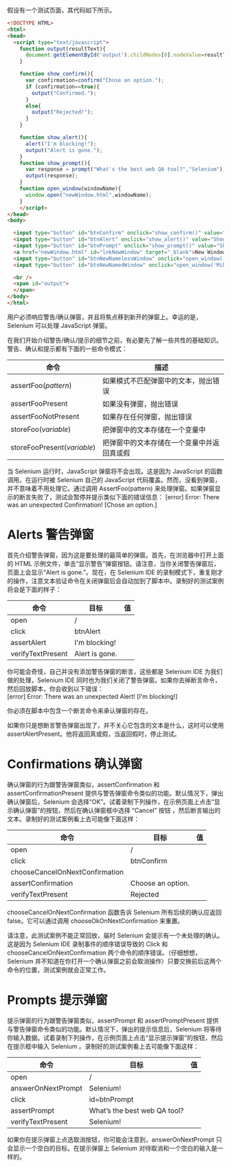 假设有一个测试页面，其代码如下所示。

```html
<!DOCTYPE HTML>
<html>
<head>
  <script type="text/javascript">
    function output(resultText){
      document.getElementById('output').childNodes[0].nodeValue=resultText;
    }

    function show_confirm(){
      var confirmation=confirm("Chose an option.");
      if (confirmation==true){
        output("Confirmed.");
      }
      else{
        output("Rejected!");
      }
    }

    function show_alert(){
      alert("I'm blocking!");
      output("Alert is gone.");
    }
    function show_prompt(){
      var response = prompt("What's the best web QA tool?","Selenium");
      output(response);
    }
    function open_window(windowName){
      window.open("newWindow.html",windowName);
    }
    </script>
</head>
<body>

  <input type="button" id="btnConfirm" onclick="show_confirm()" value="Show confirm box" />
  <input type="button" id="btnAlert" onclick="show_alert()" value="Show alert" />
  <input type="button" id="btnPrompt" onclick="show_prompt()" value="Show prompt" />
  <a href="newWindow.html" id="lnkNewWindow" target="_blank">New Window Link</a>
  <input type="button" id="btnNewNamelessWindow" onclick="open_window()" value="Open Nameless Window" />
  <input type="button" id="btnNewNamedWindow" onclick="open_window('Mike')" value="Open Named Window" />

  <br />
  <span id="output">
  </span>
</body>
</html>
```

用户必须响应警告/确认弹窗，并且将焦点移到新开的弹窗上。幸运的是，Selenium 可以处理 JavaScript 弹窗。

在我们开始介绍警告/确认/提示的细节之前，有必要先了解一些共性的基础知识。警告、确认和提示都有下面的一些命令模式：

|  命令   |    描述          |
| ---- | -------- |
| assertFoo(_pattern_)  | 如果模式不匹配弹窗中的文本，抛出错误        |
| assertFooPresent      | 如果没有弹窗，抛出错误                                   |
| assertFooNotPresent   | 如果存在任何弹窗，抛出错误                            |
| storeFoo(_variable_)  | 把弹窗中的文本存储在一个变量中                     |
| storeFooPresent(_variable_) | 把弹窗中的文本存储在一个变量中并返回真或假 |

当 Selenium 运行时，JavaScript 弹窗将不会出现。这是因为 JavaScript 的函数调用，在运行时被 Selenium 自己的 JavaScript 代码覆盖。然而，没看到弹窗，并不意味着不用处理它。通过调用 AssertFoo(pattern) 来处理弹窗。如果弹窗显示的断言失败了，测试会暂停并提示类似下面的错误信息：
[error] Error: There was an unexpected Confirmation! [Chose an option.]


# Alerts 警告弹窗
首先介绍警告弹窗，因为这是要处理的最简单的弹窗。首先，在浏览器中打开上面的 HTML 示例文件，单击“显示警告”弹窗按钮。请注意，当你关闭警告弹窗后，页面上会显示“Alert is gone.”。现在，在 Selenium IDE 的录制模式下，重复刚才的操作，注意文本验证命令在关闭弹窗后会自动加到了脚本中。录制好的测试案例将会是下面的样子：

|  命令  |     目标  |   值      |    
| ------------- | ------------------------------------------- | ------------ |
|   open        |    /    |            |     
|  click        |    btnAlert          |              |     
|  assertAlert  |    I'm blocking!     |              |
|  verifyTextPresent  |    Alert is gone.                |              |

你可能会奇怪，自己并没有添加警告弹窗的断言，这些都是 Selenium IDE 为我们做的处理，Selenium IDE 同时也为我们关闭了警告弹窗。如果你去掉断言命令，然后回放脚本，你会收到以下错误：   
[error] Error: There was an unexpected Alert! [I'm blocking!]

你必须在脚本中包含一个断言命令来承认弹窗的存在。

如果你只是想断言警告弹窗出现了，并不关心它包含的文本是什么，这时可以使用 assertAlertPresent。他将返回真或假，当返回假时，停止测试。

# Confirmations 确认弹窗

确认弹窗的行为跟警告弹窗类似，assertConfirmation 和 assertConfirmationPresent 提供与警告弹窗命令类似的功能。默认情况下，弹出确认弹窗后，Selenium 会选择“OK”。试着录制下列操作，在示例页面上点击“显示确认弹窗”的按钮，然后在确认弹窗框中选择 “Cancel” 按钮 ，然后断言输出的文本。录制好的测试案例看上去可能像下面这样：

|  命令                       |                 目标                                                            |   值  |    
| ----------- | ---------------------------------------- | --- |
| open       | /  |  |        
| click | btnConfirm           |     |
| chooseCancelOnNextConfirmation |  |  |
| assertConfirmation | Choose an option.  |           |
| verifyTextPresent  | Rejected  |  |


chooseCancelOnNextConfirmation 函数告诉 Selenium 所有后续的确认应返回 false。它可以通过调用 chooseOkOnNextConfirmation 来重置。

请注意，此测试案例不能正常回放，届时 Selenium 会提示有一个未处理的确认。这是因为 Selenium IDE 录制事件的顺序错误导致的 Click 和 chooseCancelOnNextConfirmation 两个命令的顺序错误。（仔细想想，Selenium 并不知道在你打开一个确认弹窗之前会取消操作）只要交换前后这两个命令的位置，测试案例就会正常工作。

# Prompts 提示弹窗

提示弹窗的行为跟警告弹窗类似，assertPrompt 和 assertPromptPresent 提供与警告弹窗命令类似的功能。默认情况下，弹出的提示信息后，Selenium 将等待你输入数据。试着录制下列操作，在示例页面上点击“显示提示弹窗”的按钮，然后在提示框中输入 Selenium 。录制好的测试案例看上去可能像下面这样：

|  命令                       |                 目标                                                            |   值  |    
| ----------- | ---------------------------------------- | --- |
| open       | /  |  |     
| answerOnNextPrompt | Selenium!           |     |    
| click | id=btnPrompt           |     |
| assertPrompt | What’s the best web QA tool?           |     |
| verifyTextPresent | Selenium!           |     |

如果你在提示弹窗上点选取消按钮，你可能会注意到，answerOnNextPrompt 只会显示一个空白的目标。在提示弹窗上 Selenium 对待取消和一个空白的输入是一样的。